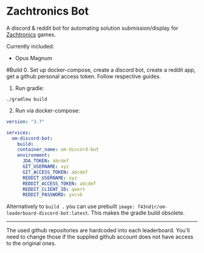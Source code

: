 # Zachtronics Bot

A discord & reddit bot for automating solution submission/display for [Zachtronics](http://www.zachtronics.com/) games.

Currently included:
 - Opus Magnum
 
#Build
0. Set up docker-compose, create a discord bot, create a reddit app, get a github personal access token. Follow respective guides.

1. Run gradle:
```
./gradlew build
``` 
2. Run via docker-compose:
```yaml
version: "3.7"

services:
  om-discord-bot:
    build: .
    container_name: om-discord-bot
    environment:
      JDA_TOKEN: abcdef
      GIT_USERNAME: xyz
      GIT_ACCESS_TOKEN: abcdef
      REDDIT_USERNAME: xyz
      REDDIT_ACCESS_TOKEN: abcdef
      REDDIT_CLIENT_ID: qwert
      REDDIT_PASSWORD: yxcvb
```
Alternatively to `build .` you can use prebuilt `image: f43nd1r/om-leaderboard-discord-bot:latest`. This makes the gradle build obsolete.

---

The used github repositories are hardcoded into each leaderboard. You'll need to change those if the supplied github account does not have access to the original ones.
